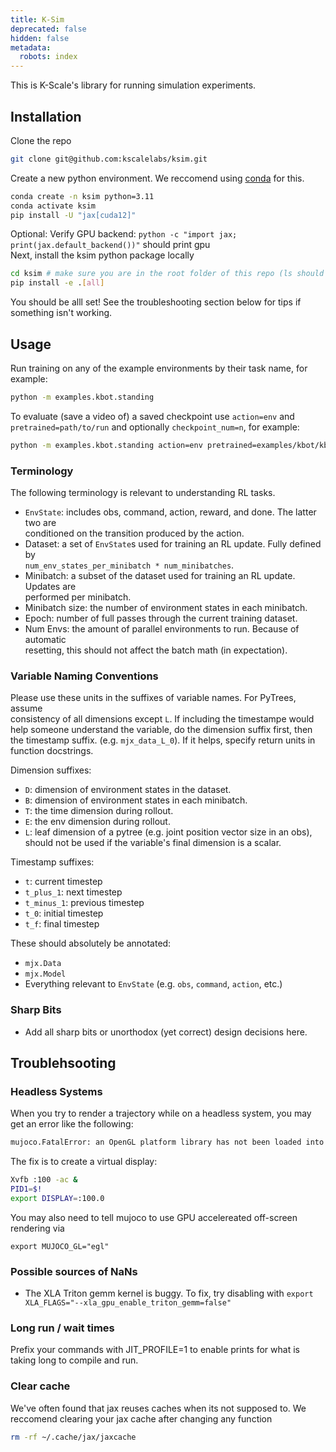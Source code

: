 ```yaml
---
title: K-Sim
deprecated: false
hidden: false
metadata:
  robots: index
---
```

This is K-Scale's library for running simulation experiments.

## Installation

Clone the repo

```bash
git clone git@github.com:kscalelabs/ksim.git
```

Create a new python environment. We reccomend using [conda](https://www.anaconda.com/docs/getting-started/miniconda/main) for this.

```bash
conda create -n ksim python=3.11
conda activate ksim
pip install -U "jax[cuda12]"
```

Optional: Verify GPU backend: `python -c "import jax; print(jax.default_backend())"` should print gpu\
Next, install the ksim python package locally

```bash
cd ksim # make sure you are in the root folder of this repo (ls should show a pyproect.toml file)
pip install -e .[all]
```

You should be alll set! See the troubleshooting section below for tips if something isn't working.

## Usage

Run training on any of the example environments by their task name, for example:

```bash
python -m examples.kbot.standing
```

To evaluate (save a video of) a saved checkpoint use `action=env` and `pretrained=path/to/run` and optionally `checkpoint_num=n`, for example:

```bash
python -m examples.kbot.standing action=env pretrained=examples/kbot/kbot_standing_task/run_6 checkpoint_num=5
```

### Terminology

The following terminology is relevant to understanding RL tasks.

* `EnvState`: includes obs, command, action, reward, and done. The latter two are\
  conditioned on the transition produced by the action.
* Dataset: a set of `EnvState`s used for training an RL update. Fully defined by\
  `num_env_states_per_minibatch * num_minibatches`.
* Minibatch: a subset of the dataset used for training an RL update. Updates are\
  performed per minibatch.
* Minibatch size: the number of environment states in each minibatch.
* Epoch: number of full passes through the current training dataset.
* Num Envs: the amount of parallel environments to run. Because of automatic\
  resetting, this should not affect the batch math (in expectation).

### Variable Naming Conventions

Please use these units in the suffixes of variable names. For PyTrees, assume\
consistency of all dimensions except `L`. If including the timestampe would
help someone understand the variable, do the dimension suffix first, then the
timestamp suffix. (e.g. `mjx_data_L_0`). If it helps, specify return units in
function docstrings.

Dimension suffixes:

* `D`: dimension of environment states in the dataset.
* `B`: dimension of environment states in each minibatch.
* `T`: the time dimension during rollout.
* `E`: the env dimension during rollout.
* `L`: leaf dimension of a pytree (e.g. joint position vector size in an obs),\
  should not be used if the variable's final dimension is a scalar.

Timestamp suffixes:

* `t`: current timestep
* `t_plus_1`: next timestep
* `t_minus_1`: previous timestep
* `t_0`: initial timestep
* `t_f`: final timestep

These should absolutely be annotated:

* `mjx.Data`
* `mjx.Model`
* Everything relevant to `EnvState` (e.g. `obs`, `command`, `action`, etc.)

### Sharp Bits

* Add all sharp bits or unorthodox (yet correct) design decisions here.

## Troublehsooting

### Headless Systems

When you try to render a trajectory while on a headless system, you may get an error like the following:

```bash
mujoco.FatalError: an OpenGL platform library has not been loaded into this process, this most likely means that a valid OpenGL context has not been created before mjr_makeContext was called
```

The fix is to create a virtual display:

```bash
Xvfb :100 -ac &
PID1=$!
export DISPLAY=:100.0
```

You may also need to tell mujoco to use GPU accelereated off-screen rendering via

```
export MUJOCO_GL="egl"
```

### Possible sources of NaNs

* The XLA Triton gemm kernel is buggy. To fix, try disabling with `export XLA_FLAGS="--xla_gpu_enable_triton_gemm=false"`

### Long run / wait times

Prefix your commands with JIT\_PROFILE=1 to enable prints for what is taking long to compile and run.

### Clear cache

We've often found that jax reuses caches when its not supposed to. We reccomend clearing your jax cache after changing any function

```bash
rm -rf ~/.cache/jax/jaxcache
```